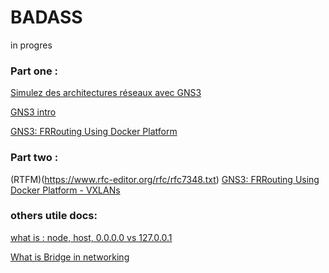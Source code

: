 # BADASS
in progres

### Part one : 
[Simulez des architectures réseaux avec GNS3](https://openclassrooms.com/en/courses/2581701-simulez-des-architectures-reseaux-avec-gns3)

[GNS3 intro](https://www.youtube.com/playlist?list=PLLIV0VIvYuAMqJZm-Ulr1qiMGzH6f0OVl)

[GNS3: FRRouting Using Docker Platform](https://www.youtube.com/watch?v=D4nk5VSUelg)

### Part two : 
(RTFM)(https://www.rfc-editor.org/rfc/rfc7348.txt)
[GNS3: FRRouting Using Docker Platform - VXLANs](https://www.youtube.com/watch?v=u1ka-S6F9UI&t=193s)

### others utile docs:
[what is : node, host, 0.0.0.0 vs 127.0.0.1](https://www.youtube.com/watch?v=91PrPbuHdhg)

[What is  Bridge in networking](https://www.youtube.com/watch?v=OBlJ3QuEt9k)
